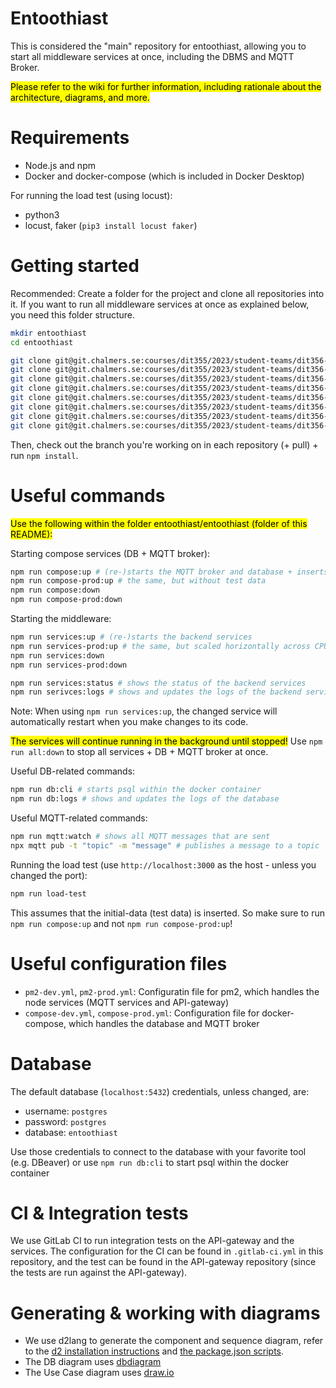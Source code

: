 # Entoothiast

This is considered the "main" repository for entoothiast, allowing you to start all middleware services at once, including the DBMS and MQTT Broker.

<mark>Please refer to the wiki for further information, including rationale about the architecture, diagrams, and more. </mark>

# Requirements

- Node.js and npm
- Docker and docker-compose (which is included in Docker Desktop)

For running the load test (using locust):

- python3
- locust, faker (`pip3 install locust faker`)

# Getting started

Recommended: Create a folder for the project and clone all repositories into it.
If you want to run all middleware services at once as explained below, you need this folder structure.

```bash
mkdir entoothiast
cd entoothiast

git clone git@git.chalmers.se:courses/dit355/2023/student-teams/dit356-2023-08/entoothiast.git
git clone git@git.chalmers.se:courses/dit355/2023/student-teams/dit356-2023-08/api-gateway.git
git clone git@git.chalmers.se:courses/dit355/2023/student-teams/dit356-2023-08/authentication-service.git
git clone git@git.chalmers.se:courses/dit355/2023/student-teams/dit356-2023-08/dentist-ui.git
git clone git@git.chalmers.se:courses/dit355/2023/student-teams/dit356-2023-08/logging-service.git
git clone git@git.chalmers.se:courses/dit355/2023/student-teams/dit356-2023-08/patient-ui.git
git clone git@git.chalmers.se:courses/dit355/2023/student-teams/dit356-2023-08/scheduling-service.git
git clone git@git.chalmers.se:courses/dit355/2023/student-teams/dit356-2023-08/statistics-service.git
```

Then, check out the branch you're working on in each repository (+ pull) + run `npm install`.

# Useful commands

<mark>Use the following within the folder entoothiast/entoothiast (folder of this README):</mark>

Starting compose services (DB + MQTT broker):

```bash
npm run compose:up # (re-)starts the MQTT broker and database + inserts test data
npm run compose-prod:up # the same, but without test data
npm run compose:down
npm run compose-prod:down
```

Starting the middleware:

```bash
npm run services:up # (re-)starts the backend services
npm run services-prod:up # the same, but scaled horizontally across CPUs
npm run services:down
npm run services-prod:down

npm run services:status # shows the status of the backend services
npm run serivces:logs # shows and updates the logs of the backend services
```

Note: When using `npm run services:up`, the changed service will automatically restart when you make changes to its code.

<mark>The services will continue running in the background until stopped!</mark>
Use `npm run all:down` to stop all services + DB + MQTT broker at once.

Useful DB-related commands:

```bash
npm run db:cli # starts psql within the docker container
npm run db:logs # shows and updates the logs of the database
```

Useful MQTT-related commands:

```bash
npm run mqtt:watch # shows all MQTT messages that are sent
npx mqtt pub -t "topic" -m "message" # publishes a message to a topic
```

Running the load test (use `http://localhost:3000` as the host - unless you changed the port):

```bash
npm run load-test
```

This assumes that the initial-data (test data) is inserted. So make sure to run `npm run compose:up` and not `npm run compose-prod:up`!

# Useful configuration files

- `pm2-dev.yml`, `pm2-prod.yml`: Configuratin file for pm2, which handles the node services (MQTT services and API-gateway)
- `compose-dev.yml`, `compose-prod.yml`: Configuration file for docker-compose, which handles the database and MQTT broker

# Database

The default database (`localhost:5432`) credentials, unless changed, are:

- username: `postgres`
- password: `postgres`
- database: `entoothiast`

Use those credentials to connect to the database with your favorite tool (e.g. DBeaver) or use `npm run db:cli` to start psql within the docker container

# CI & Integration tests

We use GitLab CI to run integration tests on the API-gateway and the services.
The configuration for the CI can be found in `.gitlab-ci.yml` in this repository, and the test can be found in the API-gateway repository (since the tests are run against the API-gateway).

# Generating & working with diagrams

- We use d2lang to generate the component and sequence diagram, refer to the [d2 installation instructions](https://d2lang.com/tour/install) and [the package.json scripts](./package.json).
- The DB diagram uses [dbdiagram](https://dbdiagram.io)
- The Use Case diagram uses [draw.io](https://draw.io)
